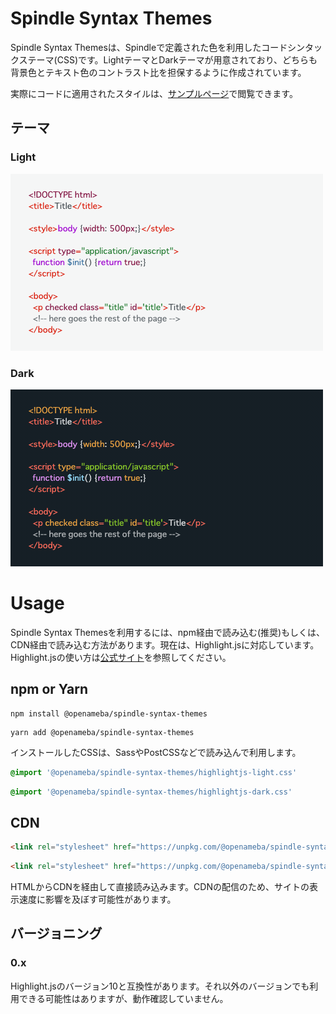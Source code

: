 # Spindle Syntax Themes

Spindle Syntax Themesは、Spindleで定義された色を利用したコードシンタックステーマ(CSS)です。LightテーマとDarkテーマが用意されており、どちらも背景色とテキスト色のコントラスト比を担保するように作成されています。

実際にコードに適用されたスタイルは、[サンプルページ](https://ameba-spindle-syntax.web.app/)で閲覧できます。

## テーマ

### Light
![Lightテーマのスクリーンショット](./spindle-light.png)

### Dark
![Darkテーマのスクリーンショット](./spindle-dark.png)

# Usage
Spindle Syntax Themesを利用するには、npm経由で読み込む(推奨)もしくは、CDN経由で読み込む方法があります。現在は、Highlight.jsに対応しています。Highlight.jsの使い方は[公式サイト](https://highlightjs.org/)を参照してください。

## npm or Yarn
```
npm install @openameba/spindle-syntax-themes
```

```
yarn add @openameba/spindle-syntax-themes
```

インストールしたCSSは、SassやPostCSSなどで読み込んで利用します。

```css
@import '@openameba/spindle-syntax-themes/highlightjs-light.css'
```

```css
@import '@openameba/spindle-syntax-themes/highlightjs-dark.css'
```

## CDN
```html
<link rel="stylesheet" href="https://unpkg.com/@openameba/spindle-syntax-themes@0.1.0/highlightjs-light.min.css">
```

```html
<link rel="stylesheet" href="https://unpkg.com/@openameba/spindle-syntax-themes@0.1.0/highlightjs-dark.min.css">
```

HTMLからCDNを経由して直接読み込みます。CDNの配信のため、サイトの表示速度に影響を及ぼす可能性があります。

## バージョニング
### 0.x
Highlight.jsのバージョン10と互換性があります。それ以外のバージョンでも利用できる可能性はありますが、動作確認していません。
